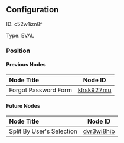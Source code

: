 # <nil>
## Configuration
ID:  c52w1izn8f

Type: EVAL 








### Position

#### Previous Nodes
| Node Title | Node ID |
| :------------- | ------------ |
| Forgot Password Form | [klrsk927mu](./klrsk927mu.md) | 
 
 #### Future Nodes
| Node Title | Node ID |
| :------------- | ------------ |
| Split By User&#39;s Selection |[dvr3wi8hib](./dvr3wi8hib.md) | 